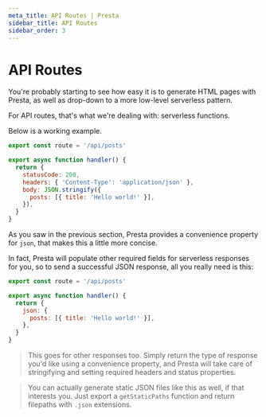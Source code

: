 ```yaml
---
meta_title: API Routes | Presta
sidebar_title: API Routes
sidebar_order: 3
---
```


# API Routes

You're probably starting to see how easy it is to generate HTML pages with
Presta, as well as drop-down to a more low-level serverless pattern.

For API routes, that's what we're dealing with: serverless functions.

Below is a working example.

```javascript
export const route = '/api/posts'

export async function handler() {
  return {
    statusCode: 200,
    headers: { 'Content-Type': 'application/json' },
    body: JSON.stringify({
      posts: [{ title: 'Hello world!' }],
    }),
  }
}
```

As you saw in the previous section, Presta provides a convenience property for
`json`, that makes this a little more concise.

In fact, Presta will populate other required fields for serverless responses for
you, so to send a successful JSON response, all you really need is this:

```javascript
export const route = '/api/posts'

export async function handler() {
  return {
    json: {
      posts: [{ title: 'Hello world!' }],
    },
  }
}
```

> This goes for other responses too. Simply return the type of response you'd
> like using a convenience property, and Presta will take care of stringifying and
> setting required headers and status properties.

> You can actually generate static JSON files like this as well, if that
> interests you. Just export a `getStaticPaths` function and return filepaths
> with `.json` extensions.
